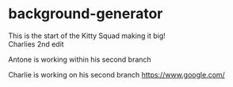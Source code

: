 # background-generator

This is the start of the Kitty Squad making it big! <br />
Charlies 2nd edit <br />

Antone is working within his second branch


Charlie is working on his second branch
https://www.google.com/